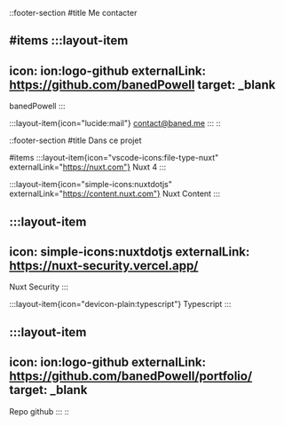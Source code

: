 ::footer-section
#title
Me contacter

#items
  :::layout-item
  ---
  icon: ion:logo-github
  externalLink: https://github.com/banedPowell
  target: _blank
  ---
  banedPowell
  :::

  :::layout-item{icon="lucide:mail"}
  <contact@baned.me>
  :::
::

::footer-section
#title
Dans ce projet

#items
  :::layout-item{icon="vscode-icons:file-type-nuxt" externalLink="https://nuxt.com"}
  Nuxt 4
  :::

  :::layout-item{icon="simple-icons:nuxtdotjs" externalLink="https://content.nuxt.com"}
  Nuxt Content
  :::

  :::layout-item
  ---
  icon: simple-icons:nuxtdotjs
  externalLink: https://nuxt-security.vercel.app/
  ---
  Nuxt Security
  :::

  :::layout-item{icon="devicon-plain:typescript"}
  Typescript
  :::

  :::layout-item
  ---
  icon: ion:logo-github
  externalLink: https://github.com/banedPowell/portfolio/
  target: _blank
  ---
  Repo github
  :::
::
